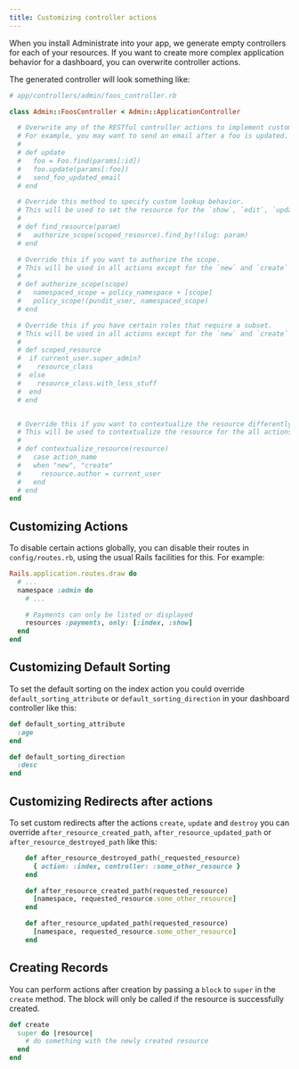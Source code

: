 ```yaml
---
title: Customizing controller actions
---
```


When you install Administrate into your app,
we generate empty controllers for each of your resources.
If you want to create more complex application behavior for a dashboard,
you can overwrite controller actions.

The generated controller will look something like:

```ruby
# app/controllers/admin/foos_controller.rb

class Admin::FoosController < Admin::ApplicationController

  # Overwrite any of the RESTful controller actions to implement custom behavior
  # For example, you may want to send an email after a foo is updated.
  #
  # def update
  #   foo = Foo.find(params[:id])
  #   foo.update(params[:foo])
  #   send_foo_updated_email
  # end

  # Override this method to specify custom lookup behavior.
  # This will be used to set the resource for the `show`, `edit`, `update` and `destroy` actions.
  #
  # def find_resource(param)
  #   authorize_scope(scoped_resource).find_by!(slug: param)
  # end

  # Override this if you want to authorize the scope.
  # This will be used in all actions except for the `new` and `create` actions.
  #
  # def authorize_scope(scope)
  #   namespaced_scope = policy_namespace + [scope]
  #   policy_scope!(pundit_user, namespaced_scope)
  # end

  # Override this if you have certain roles that require a subset.
  # This will be used in all actions except for the `new` and `create` actions
  #
  # def scoped_resource
  #  if current_user.super_admin?
  #    resource_class
  #  else
  #    resource_class.with_less_stuff
  #  end
  # end


  # Override this if you want to contextualize the resource differently.
  # This will be used to contextualize the resource for the all actions without `index`.
  #
  # def contextualize_resource(resource)
  #   case action_name
  #   when "new", "create"
  #     resource.author = current_user
  #   end
  # end
end
```

## Customizing Actions

To disable certain actions globally, you can disable their
routes in `config/routes.rb`, using the usual Rails
facilities for this. For example:

```ruby
Rails.application.routes.draw do
  # ...
  namespace :admin do
    # ...

    # Payments can only be listed or displayed
    resources :payments, only: [:index, :show]
  end
end
```

## Customizing Default Sorting

To set the default sorting on the index action you could override `default_sorting_attribute` or `default_sorting_direction` in your dashboard controller like this:

```ruby
def default_sorting_attribute
  :age
end

def default_sorting_direction
  :desc
end
```

## Customizing Redirects after actions

To set custom redirects after the actions `create`, `update` and `destroy` you can override `after_resource_created_path`, `after_resource_updated_path` or `after_resource_destroyed_path` like this:

```ruby
    def after_resource_destroyed_path(_requested_resource)
      { action: :index, controller: :some_other_resource }
    end

    def after_resource_created_path(requested_resource)
      [namespace, requested_resource.some_other_resource]
    end

    def after_resource_updated_path(requested_resource)
      [namespace, requested_resource.some_other_resource]
    end
```

## Creating Records

You can perform actions after creation by passing a `block` to `super` in the
`create` method. The block will only be called if the resource is successfully
created.

```ruby
def create
  super do |resource|
    # do something with the newly created resource
  end
end
```
